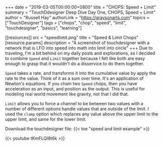 +++
date = "2019-03-05T00:00:00+0800"
title = "CHOPS: Speed + Limit"
summary = "TouchDdesigner Deep Dive Day One, CHOPS, Speed + Limit"
author = "Russell Hay"
authorLink = "https://graysonarts.com"
topics = ["TouchDesigner"]
tags = ["chops", "chop", "speed", "limit", "touchdesigner", "basics", "learning"]

[[resources]]
  src = "speedlimit.png"
  title = "Speed & Limit Chops"
  [resource.params]
    description = "A screenshot of touchdesigner with a network that is LFO into speed into math into limit into circle"
+++
Due to traveling, I'm a bit behind on my daily posts and explorations, so I decided to combine `Speed` and `Limit` together because I felt like both are easy enough to grasp that it wouldn't do a disservice to do them together.

`Speed` takes a rate, and transforms it into the cumulative value by apply the rate to the value. Think of it as a sum over time. It's an application of Newton's equations. If you chain two `Speed` chops, then you have acceleration as an input, and position as the output. This is useful for modeling real world movement like gravity, not that I did that.

`Limit` allows you to force a channel to be between two values with a number of different options handle values that are outside of the limit. I used the `clamp` option which replaces any value above the upper limit to the upper limit, and same for the lower limit.

Download the touchdesigner file: {{< toe "speed and limit example" >}}

{{< youtube tKmFLQI8t6k >}}